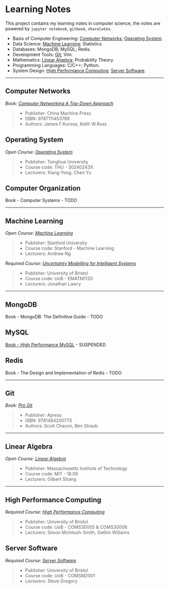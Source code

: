 Learning Notes
=========================

This project contains my learning notes in computer science, the notes are powered by `jupyter notebook`, `gitbook`, `sharelatex`.

<!-- GFM-TOC -->
* Basis of Computer Engineering: [Computer Networks](#computer-networks); [Operating System](#operating-system).
* Data Science: [Machine Learning](#machine-learning); Statistics.
* Databases: MongoDB; MySQL; Redis.
* Development Tools: [Git](#git); Vim.
* Mathematics: [Linear Algebra](#linear-algebra); Probability Theory.
* Programming Languages: C/C++; Python.
* System Design: [High Performance Computing](#high-performance-computing); [Server Software](#server-software).
<!-- GFM-TOC -->


------------------------------------------------------------

Computer Networks
--------------------------------------

*Book: [Computer Networking A Top-Down Approach](https://app.gitbook.com/@jerakrs/s/computer_networks/)*

> * Publisher: China Machine Press
> * ISBN: 9787111453789
> * Authors: James F.Kurose, Keith W.Ross


Operating System
--------------------------------------

*Open Course: [Operating System](https://github.com/JeraKrs/notes/blob/master/src/Operating%20System/README.md)*

> * Publisher: Tsinghua University
> * Course code: THU - 30240243X
> * Lecturers: Xiang Yong, Chen Yu


Computer Organization
--------------------------------------

Book - Computer Systems - TODO



------------------------------------------------------------

Machine Learning
--------------------------------------

*Open Course: [Machine Learning](https://github.com/JeraKrs/notes/blob/master/src/Machine%20Learning/README.md)*

> * Publisher: Stanford University
> * Course code: Stanford - Machine Learning
> * Lecturers: Andrew Ng

*Required Course: [Uncertainty Modelling for Intelligent Systems](https://github.com/JeraKrs/Notes/blob/master/src/Uncertainty%20Modelling%20for%20Intelligent%20Systems/README.md)*

> * Publisher: University of Bristol
> * Course code: UoB - EMATM1120
> * Lecturers: Jonathan Lawry


------------------------------------------------------------

MongoDB
--------------------------------------

Book - MongoDB: The Definitive Guide - TODO


MySQL
--------------------------------------

[Book - High Performance MySQL](https://jerakrs.gitbooks.io/mysql/content/) - SUSPENDED


Redis
--------------------------------------

Book - The Design and Implementation of Redis - TODO


------------------------------------------------------------

Git
-------------------------

*Book: [Pro Git](https://app.gitbook.com/@jerakrs/s/git/)*

> * Publisher: Apress
> * ISBN: 9781484200773
> * Authors: Scott Chacon, Ben Straub



------------------------------------------------------------

Linear Algebra
-------------------------

*Open Course: [Linear Algebra](https://github.com/JeraKrs/Notes/blob/master/src/Linear%20Algebra/README.md)*

> * Publisher: Massachusetts Institute of Technology
> * Course code: MIT - 18.06
> * Lecturers: Gilbert Strang



------------------------------------------------------------

High Performance Computing
-------------------------

*Required Course: [High Performance Computing](https://github.com/JeraKrs/Notes/blob/master/src/High%20Performance%20Computing/README.md)*

> * Publisher: University of Bristol
> * Course code: UoB - COMS30005 & COMS30006
> * Lecturers: Simon McIntosh-Smith, Gethin Williams


Server Software
-------------------------

*Required Course: [Server Software](https://github.com/JeraKrs/notes/blob/master/src/Server%20Software/README.md)*

> * Publisher: University of Bristol
> * Course code: UoB - COMSM2001
> * Lecturers: Steve Gregory

